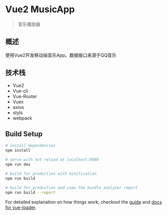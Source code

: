 # Vue2 MusicApp

> 音乐播放器

概述
----
使用Vue2开发移动端音乐App。数据接口来源于QQ音乐

技术栈
----
* Vue2
* Vue-cli
* Vue-Router
* Vuex
* axios
* styls
* webpack


## Build Setup

``` bash
# install dependencies
npm install

# serve with hot reload at localhost:8080
npm run dev

# build for production with minification
npm run build

# build for production and view the bundle analyzer report
npm run build --report
```

For detailed explanation on how things work, checkout the [guide](http://vuejs-templates.github.io/webpack/) and [docs for vue-loader](http://vuejs.github.io/vue-loader).
